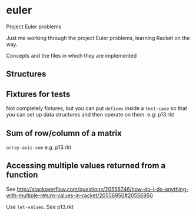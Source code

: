 # euler
Project Euler problems

Just me working through the project Euler problems, learning Racket on the way.



Concepts and the files in which they are implemented

## Structures


## Fixtures for tests
Not completely fixtures, but you can put `defines` inside a `test-case` so that you
can set up data structures and then operate on them. e.g: p13.rkt


## Sum of row/column of a matrix
`array-axis-sum` e.g. p13.rkt


## Accessing multiple values returned from a function
See http://stackoverflow.com/questions/20556746/how-do-i-do-anything-with-multiple-return-values-in-racket/20556950#20556950

Use `let-values`. See p13.rkt

